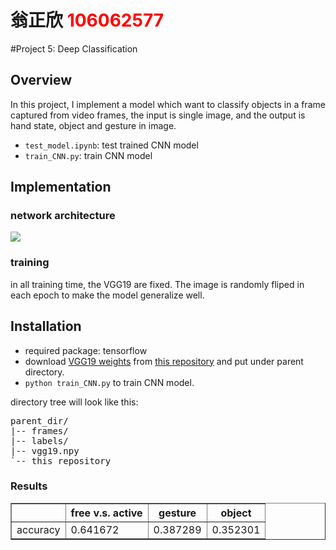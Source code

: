 # 翁正欣 <span style="color:red">106062577</span>

#Project 5: Deep Classification

## Overview
In this project, I implement a model which want to classify objects in a frame captured from video frames, the input is single image, and the output is hand state, object and gesture in image. 
* `test_model.ipynb`: test trained CNN model
* `train_CNN.py`: train CNN model

## Implementation
### network architecture
![](https://i.imgur.com/18XnIuY.png)
### training 
in all training time, the VGG19 are fixed. The image is randomly fliped in each epoch to make the model generalize well.

## Installation
* required package: tensorflow
* download [VGG19 weights](https://mega.nz/#!xZ8glS6J!MAnE91ND_WyfZ_8mvkuSa2YcA7q-1ehfSm-Q1fxOvvs) from [this repository](https://github.com/machrisaa/tensorflow-vgg) and put under parent directory.
* `python train_CNN.py` to train CNN model.

directory tree will look like this:
<pre>
parent_dir/
|-- frames/  
|-- labels/
|-- vgg19.npy
`-- this_repository
</pre>
### Results

<table border=1>
  <tr>
    <th></th>
    <th>free v.s. active</th>
    <th>gesture</th> 
    <th>object</th>
  </tr>
  <tr>
    <td>accuracy</td>
    <td>0.641672</td>
    <td>0.387289</td>
    <td>0.352301</td>
  </tr>
<!-- 
<tr>
<td>

</td>
</tr> -->

</table>


